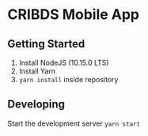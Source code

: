 # CRIBDS Mobile App

## Getting Started

1. Install NodeJS (10.15.0 LTS)
2. Install Yarn
2. `yarn install` inside repository

## Developing

Start the development server `yarn start`
